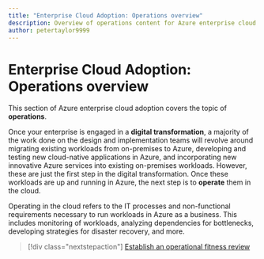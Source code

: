 ```yaml
---
title: "Enterprise Cloud Adoption: Operations overview"
description: Overview of operations content for Azure enterprise cloud adoption
author: petertaylor9999
---
```


# Enterprise Cloud Adoption: Operations overview

This section of Azure enterprise cloud adoption covers the topic of **operations**. 

Once your enterprise is engaged in a **digital transformation**, a majority of the work done on the design and implementation teams will revolve around migrating existing workloads from on-premises to Azure, developing and testing new cloud-native applications in Azure, and incorporating new innovative Azure services into existing on-premises workloads. However, these are just the first step in the digital transformation. Once these workloads are up and running in Azure, the next step is to **operate** them in the cloud.

Operating in the cloud refers to the IT processes and non-functional requirements necessary to run workloads in Azure as a business. This includes monitoring of workloads, analyzing dependencies for bottlenecks, developing strategies for disaster recovery, and more.

> [!div class="nextstepaction"]
> [Establish an operational fitness review](operational-fitness-review.md)